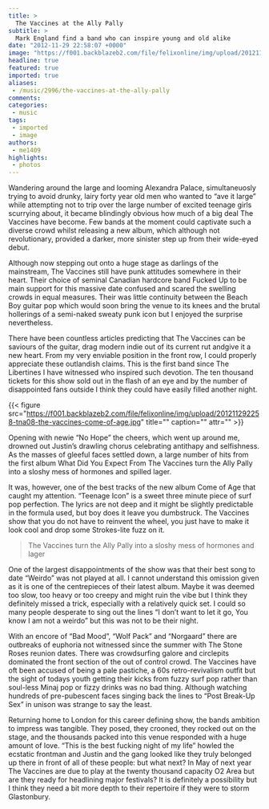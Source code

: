 ```yaml
---
title: >
  The Vaccines at the Ally Pally
subtitle: >
  Mark England find a band who can inspire young and old alike
date: "2012-11-29 22:58:07 +0000"
image: "https://f001.backblazeb2.com/file/felixonline/img/upload/201211292257-tna08-vaccines.jpg"
headline: true
featured: true
imported: true
aliases:
 - /music/2996/the-vaccines-at-the-ally-pally
comments:
categories:
 - music
tags:
 - imported
 - image
authors:
 - me1409
highlights:
 - photos
---
```


Wandering around the large and looming Alexandra Palace, simultaneuosly trying to avoid drunky, lairy forty year old men who wanted to “ave it large” while attempting not to trip over the large number of excited teenage girls scurrying about, it became blindingly obvious how much of a big deal The Vaccines have become. Few bands at the moment could captivate such a diverse crowd whilst releasing a new album, which although not revolutionary, provided a darker, more sinister step up from their wide-eyed debut.

Although now stepping out onto a huge stage as darlings of the mainstream, The Vaccines still have punk attitudes somewhere in their heart. Their choice of seminal Canadian hardcore band Fucked Up to be main support for this massive date confused and scared the swelling crowds in equal measures. Their was little continuity between the Beach Boy guitar pop which would soon bring the venue to its knees and the brutal hollerings of a semi-naked sweaty punk icon but I enjoyed the surprise nevertheless.

There have been countless articles predicting that The Vaccines can be saviours of the guitar, drag modern indie out of its current rut andgive it a new heart. From my very enviable position in the front row, I could properly appreciate these outlandish claims. This is the first band since The Libertines I have witnessed who inspired such devotion. The ten thousand tickets for this show sold out in the flash of an eye and by the number of disappointed fans outside I think they could have easily filled another night.

{{< figure src="https://f001.backblazeb2.com/file/felixonline/img/upload/201211292258-tna08-the-vaccines-come-of-age.jpg" title="" caption="" attr="" >}}

Opening with newie “No Hope” the cheers, which went up around me, drowned out Justin’s drawling chorus celebrating antithapy and selfishness. As the masses of gleeful faces settled down, a large number of hits from the first album What Did You Expect From The Vaccines turn the Ally Pally into a sloshy mess of hormones and spilled lager.

It was, however, one of the best tracks of the new album Come of Age that caught my attention. “Teenage Icon” is a sweet three minute piece of surf pop perfection. The lyrics are not deep and it might be slightly predictable in the formula used, but boy does it leave you dumbstruck. The Vaccines show that you do not have to reinvent the wheel, you just have to make it look cool and drop some Strokes-lite fuzz on it.

> The Vaccines turn the Ally Pally into a sloshy mess of hormones and lager

One of the largest disappointments of the show was that their best song to date “Weirdo” was not played at all. I cannot understand this omission given as it is one of the centrepieces of their latest album. Maybe it was deemed too slow, too heavy or too creepy and might ruin the vibe but I think they definitely missed a trick, especially with a relatively quick set. I could so many people desperate to sing out the lines “I don’t want to let it go, You know I am not a weirdo” but this was not to be their night.

With an encore of “Bad Mood”, “Wolf Pack” and “Norgaard” there are outbreaks of euphoria not witnessed since the summer with The Stone Roses reunion dates. There was crowdsurfing galore and circlepits dominated the front section of the out of control crowd. The Vaccines have oft been accused of being a pale pastiche, a 60s retro-revivalism outfit but the sight of todays youth getting their kicks from fuzzy surf pop rather than soul-less Minaj pop or fizzy drinks was no bad thing. Although watching hundreds of pre-pubescent faces singing back the lines to “Post Break-Up Sex” in unison was strange to say the least.

Returning home to London for this career defining show, the bands ambition to impress was tangible. They posed, they crooned, they rocked out on the stage, and the thousands packed into this venue responded with a huge amount of love. “This is the best fucking night of my life” howled the ecstatic frontman and Justin and the gang looked like they truly belonged up there in front of all of these people: but what next? In May of next year The Vaccines are due to play at the twenty thousand capacity O2 Area but are they ready for headlining major festivals? It is definitely a possibility but I think they need a bit more depth to their repertoire if they were to storm Glastonbury.
